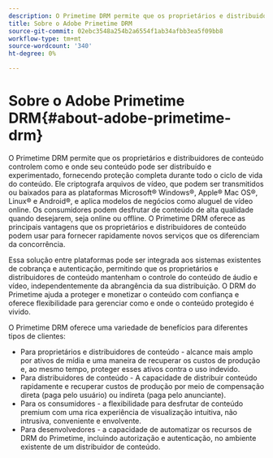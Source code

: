 ```yaml
---
description: O Primetime DRM permite que os proprietários e distribuidores de conteúdo controlem como e onde seu conteúdo pode ser distribuído e experimentado, fornecendo proteção completa durante todo o ciclo de vida do conteúdo. Ele criptografa arquivos de vídeo, que podem ser transmitidos ou baixados para as plataformas Microsoft® Windows®, Apple® Mac OS®, Linux® e Android®, e aplica modelos de negócios como aluguel de vídeo online. Os consumidores podem desfrutar de conteúdo de alta qualidade quando desejarem, seja online ou offline. O Primetime DRM oferece as principais vantagens que os proprietários e distribuidores de conteúdo podem usar para fornecer rapidamente novos serviços que os diferenciam da concorrência.
title: Sobre o Adobe Primetime DRM
source-git-commit: 02ebc3548a254b2a6554f1ab34afbb3ea5f09bb8
workflow-type: tm+mt
source-wordcount: '340'
ht-degree: 0%

---
```


# Sobre o Adobe Primetime DRM{#about-adobe-primetime-drm}

O Primetime DRM permite que os proprietários e distribuidores de conteúdo controlem como e onde seu conteúdo pode ser distribuído e experimentado, fornecendo proteção completa durante todo o ciclo de vida do conteúdo. Ele criptografa arquivos de vídeo, que podem ser transmitidos ou baixados para as plataformas Microsoft® Windows®, Apple® Mac OS®, Linux® e Android®, e aplica modelos de negócios como aluguel de vídeo online. Os consumidores podem desfrutar de conteúdo de alta qualidade quando desejarem, seja online ou offline. O Primetime DRM oferece as principais vantagens que os proprietários e distribuidores de conteúdo podem usar para fornecer rapidamente novos serviços que os diferenciam da concorrência.

Essa solução entre plataformas pode ser integrada aos sistemas existentes de cobrança e autenticação, permitindo que os proprietários e distribuidores de conteúdo mantenham o controle do conteúdo de áudio e vídeo, independentemente da abrangência da sua distribuição. O DRM do Primetime ajuda a proteger e monetizar o conteúdo com confiança e oferece flexibilidade para gerenciar como e onde o conteúdo protegido é vivido.

O Primetime DRM oferece uma variedade de benefícios para diferentes tipos de clientes:

* Para proprietários e distribuidores de conteúdo - alcance mais amplo por ativos de mídia e uma maneira de recuperar os custos de produção e, ao mesmo tempo, proteger esses ativos contra o uso indevido.
* Para distribuidores de conteúdo - A capacidade de distribuir conteúdo rapidamente e recuperar custos de produção por meio de compensação direta (paga pelo usuário) ou indireta (paga pelo anunciante).
* Para os consumidores - a flexibilidade para desfrutar de conteúdo premium com uma rica experiência de visualização intuitiva, não intrusiva, conveniente e envolvente.
* Para desenvolvedores - a capacidade de automatizar os recursos de DRM do Primetime, incluindo autorização e autenticação, no ambiente existente de um distribuidor de conteúdo.
